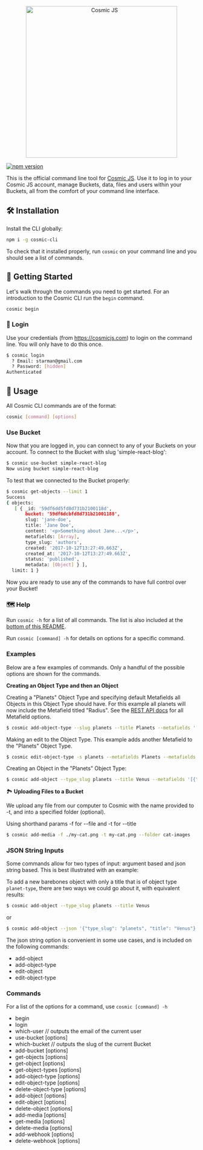 <p align="center">
  <a href="https://cosmicjs.com"><img src="https://cosmic-s3.imgix.net/e18557d0-f3fc-11e7-b948-afa0abf2fc70-cosmicjs-logo.png?w=900" alt="Cosmic JS" width="400"></a>
</p>

[![npm version](https://badge.fury.io/js/cosmic-cli.svg)](https://www.npmjs.com/package/cosmic-cli)

This is the official command line tool for [Cosmic JS](https://cosmicjs.com).  Use it to log in to your Cosmic JS account, manage Buckets, data, files and users within your Buckets, all from the comfort of your command line interface.

## 🛠️ Installation

Install the CLI globally:

```bash
npm i -g cosmic-cli
```

To check that it installed properly, run `cosmic` on your command line and you should see a list of commands.

## 🏁 Getting Started

Let's walk through the commands you need to get started.  For an introduction to the Cosmic CLI run the `begin` command.
```bash
cosmic begin
```


### 🔐 Login

Use your credentials (from https://cosmicjs.com) to login on the command line. You will only have to do this once.

```bash
$ cosmic login
  ? Email: starman@gmail.com
  ? Password: [hidden]
Authenticated
```

## 🚀 Usage

All Cosmic CLI commands are of the format:

```bash
cosmic [command] [options]
```


### Use Bucket

Now that you are logged in, you can connect to any of your Buckets on your account. To connect to the Bucket with slug 'simple-react-blog':

```bash
$ cosmic use-bucket simple-react-blog
Now using bucket simple-react-blog
```

To test that we connected to the Bucket properly:

```bash
$ cosmic get-objects --limit 1
Success
{ objects: 
   [ { _id: '59df6dd5fd8d731b2100118d',
       bucket: '59df6dcbfd8d731b21001188',
       slug: 'jane-doe',
       title: 'Jane Doe',
       content: '<p>Something about Jane...</p>',
       metafields: [Array],
       type_slug: 'authors',
       created: '2017-10-12T13:27:49.663Z',
       created_at: '2017-10-12T13:27:49.663Z',
       status: 'published',
       metadata: [Object] } ],
  limit: 1 }
```

Now you are ready to use any of the commands to have full control over your Bucket!


### 🗺 Help

Run `cosmic -h` for a list of all commands. The list is also included at the [bottom of this README](https://github.com/cosmicjs/cosmic-cli#commands).

Run `cosmic [command] -h` for details on options for a specific command.

### Examples

Below are a few examples of commands. Only a handful of the possible options are shown for the commands.

**Creating an Object Type and then an Object**

Creating a "Planets" Object Type and specifying default Metafields all Objects in this Object Type should have.  For this example all planets will now include the Metafield titled "Radius".  See the [REST API docs](https://cosmicjs.github.io/rest-api-docs/?javascript#metafields) for all Metafield options.
```bash
$ cosmic add-object-type --slug planets --title Planets --metafields '[{"title": "Radius","type":"text", "key": "radius"}]'
```

Making an edit to the Object Type.  This example adds another Metafield to the "Planets" Object Type.
```bash
$ cosmic edit-object-type -s planets --metafields Planets --metafields '[{"title": "Radius","type":"text", "key": "radius"},{"title": "Distance from Sun","type":"text", "key": "distance_from_sun"}]'
```

Creating an Object in the "Planets" Object Type:
```bash
$ cosmic add-object --type_slug planets --title Venus --metafields '[{"title": "Radius","type":"text", "key": "radius", "value": "3,760 miles"},{"title": "Distance from Sun","type":"text", "key": "distance_from_sun", "value": "67.24 million miles"}]'
```

🏞 **Uploading Files to a Bucket**

We upload any file from our computer to Cosmic with the name provided to -t, and into a specified folder (optional).

Using shorthand params -f for --file and -t for --title
```bash
$ cosmic add-media -f ./my-cat.png -t my-cat.png --folder cat-images
```

### JSON String Inputs

Some commands allow for two types of input: argument based and json string based. This is best illustrated with an example:

To add a new barebones object with only a title that is of object type `planet-type`, there are two ways we could go about it, with equivalent results:

```bash
$ cosmic add-object --type_slug planets --title Venus
```

or

```bash
$ cosmic add-object --json '{"type_slug": "planets", "title": "Venus"}'
```

The json string option is convenient in some use cases, and is included on the following commands:

*   add-object
*   add-object-type
*   edit-object
*   edit-object-type


### Commands

For a list of the options for a command, use `cosmic [command] -h`

*   begin
*   login
*   which-user // outputs the email of the current user 
*   use-bucket \[options\]
*   which-bucket // outputs the slug of the current Bucket
*   add-bucket \[options\]
*   get-objects \[options\]
*   get-object \[options\]
*   get-object-types \[options\]
*   add-object-type \[options\]
*   edit-object-type \[options\]
*   delete-object-type \[options\]
*   add-object \[options\]
*   edit-object \[options\]
*   delete-object \[options\]
*   add-media \[options\]
*   get-media \[options\]
*   delete-media \[options\]
*   add-webhook \[options\]
*   delete-webhook \[options\]
